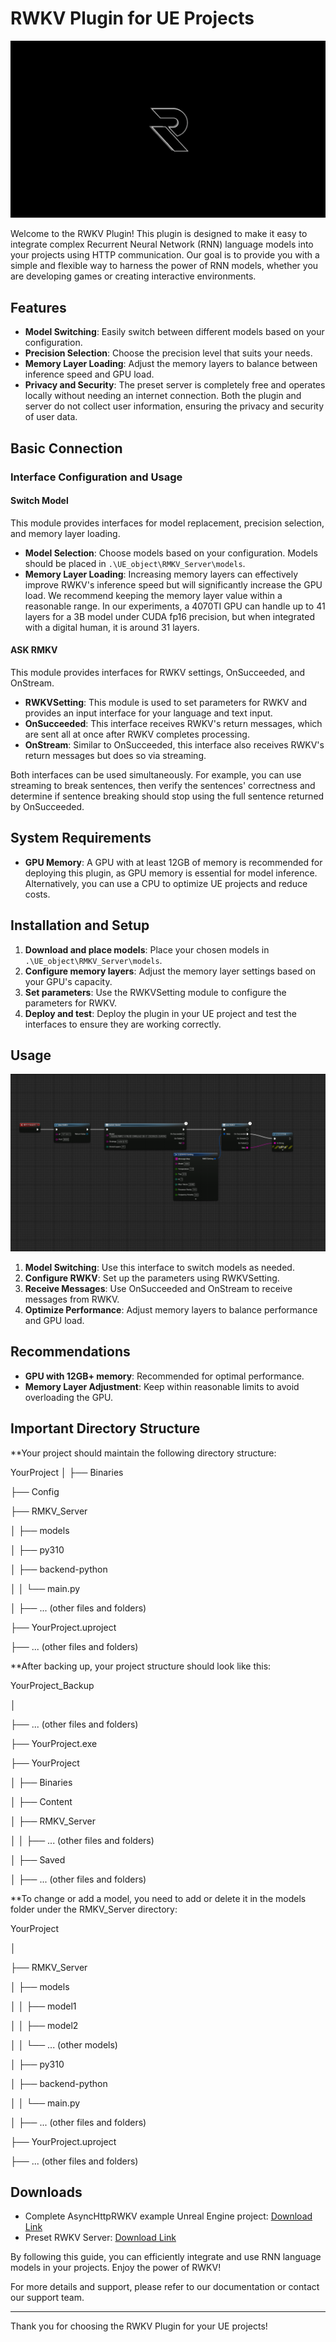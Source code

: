 # RWKV Plugin for UE Projects

![Top Image](2.png)

Welcome to the RWKV Plugin! This plugin is designed to make it easy to integrate complex Recurrent Neural Network (RNN) language models into your projects using HTTP communication. Our goal is to provide you with a simple and flexible way to harness the power of RNN models, whether you are developing games or creating interactive environments. 


## Features

- **Model Switching**: Easily switch between different models based on your configuration.
- **Precision Selection**: Choose the precision level that suits your needs.
- **Memory Layer Loading**: Adjust the memory layers to balance between inference speed and GPU load.
- **Privacy and Security**: The preset server is completely free and operates locally without needing an internet connection. Both the plugin and server do not collect user information, ensuring the privacy and security of user data.

## Basic Connection

### Interface Configuration and Usage

#### Switch Model
This module provides interfaces for model replacement, precision selection, and memory layer loading.

- **Model Selection**: Choose models based on your configuration. Models should be placed in `.\UE_object\RMKV_Server\models`.
- **Memory Layer Loading**: Increasing memory layers can effectively improve RWKV's inference speed but will significantly increase the GPU load. We recommend keeping the memory layer value within a reasonable range. In our experiments, a 4070TI GPU can handle up to 41 layers for a 3B model under CUDA fp16 precision, but when integrated with a digital human, it is around 31 layers.

#### ASK RMKV
This module provides interfaces for RWKV settings, OnSucceeded, and OnStream.

- **RWKVSetting**: This module is used to set parameters for RWKV and provides an input interface for your language and text input.
- **OnSucceeded**: This interface receives RWKV's return messages, which are sent all at once after RWKV completes processing.
- **OnStream**: Similar to OnSucceeded, this interface also receives RWKV's return messages but does so via streaming.

Both interfaces can be used simultaneously. For example, you can use streaming to break sentences, then verify the sentences' correctness and determine if sentence breaking should stop using the full sentence returned by OnSucceeded.

## System Requirements

- **GPU Memory**: A GPU with at least 12GB of memory is recommended for deploying this plugin, as GPU memory is essential for model inference. Alternatively, you can use a CPU to optimize UE projects and reduce costs.

## Installation and Setup

1. **Download and place models**: Place your chosen models in `.\UE_object\RMKV_Server\models`.
2. **Configure memory layers**: Adjust the memory layer settings based on your GPU's capacity.
3. **Set parameters**: Use the RWKVSetting module to configure the parameters for RWKV.
4. **Deploy and test**: Deploy the plugin in your UE project and test the interfaces to ensure they are working correctly.

## Usage

![Usage Image](1.png)

1. **Model Switching**: Use this interface to switch models as needed.
2. **Configure RWKV**: Set up the parameters using RWKVSetting.
3. **Receive Messages**: Use OnSucceeded and OnStream to receive messages from RWKV.
4. **Optimize Performance**: Adjust memory layers to balance performance and GPU load.

## Recommendations

- **GPU with 12GB+ memory**: Recommended for optimal performance.
- **Memory Layer Adjustment**: Keep within reasonable limits to avoid overloading the GPU.

## Important Directory Structure

**Your project should maintain the following directory structure:

YourProject
│
├── Binaries

├── Config

├── RMKV_Server

│   ├── models

│   ├── py310

│   ├── backend-python

│   │   └── main.py

│   ├── ... (other files and folders)

├── YourProject.uproject

├── ... (other files and folders)

**After backing up, your project structure should look like this:

YourProject_Backup

│

├── ... (other files and folders)

├── YourProject.exe

├── YourProject

│   ├── Binaries

│   ├── Content

│   ├── RMKV_Server

│   │   ├── ... (other files and folders)

│   ├── Saved

│   ├── ... (other files and folders)

**To change or add a model, you need to add or delete it in the models folder under the RMKV_Server directory:

YourProject

│

├── RMKV_Server

│   ├── models

│   │   ├── model1

│   │   ├── model2

│   │   └── ... (other models)

│   ├── py310

│   ├── backend-python

│   │   └── main.py

│   ├── ... (other files and folders)

├── YourProject.uproject

├── ... (other files and folders)

## Downloads

- Complete AsyncHttpRWKV example Unreal Engine project: [Download Link](https://drive.google.com/file/d/1VDteIBL3L_fvM2JjD6XYM2M7HT-2-Par/view?usp=sharing)
- Preset RWKV Server: [Download Link](https://drive.google.com/file/d/1n8aYMsUmurpJLyNa9cv_RNVJK6HeF8rx/view?usp=sharing)

By following this guide, you can efficiently integrate and use RNN language models in your projects. Enjoy the power of RWKV!

For more details and support, please refer to our documentation or contact our support team.

---

Thank you for choosing the RWKV Plugin for your UE projects!

